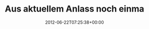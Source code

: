 ---
retweeted: false
source: <a href="http://twitter.com" rel="nofollow">Twitter Web Client</a>
entities:
  hashtags: []
  symbols: []
  user_mentions: []
  urls:
  - url: https://t.co/FSf2IoZE
    expanded_url: https://github.com/bascht/emtip
    display_url: github.com/bascht/emtip
    indices:
    - '34'
    - '55'
display_text_range:
- '0'
- '55'
favorite_count: '0'
id_str: '216069420789940224'
truncated: false
retweet_count: '0'
id: '216069420789940224'
possibly_sensitive: false
created_at: Fri Jun 22 07:25:38 +0000 2012
favorited: false
full_text: 'Aus aktuellem Anlass noch einmal:'
lang: de
quote_url: https://github.com/bascht/emtip
tags:
- pesos:twitter
date: '2012-06-22T07:25:38+00:00'
src: https://twitter.com/bascht/status/216069420789940224
original_url: https://twitter.com/bascht/status/216069420789940224
type: twitter_tweet
text: 'Aus aktuellem Anlass noch einmal:'
title: Aus aktuellem Anlass noch einma

---